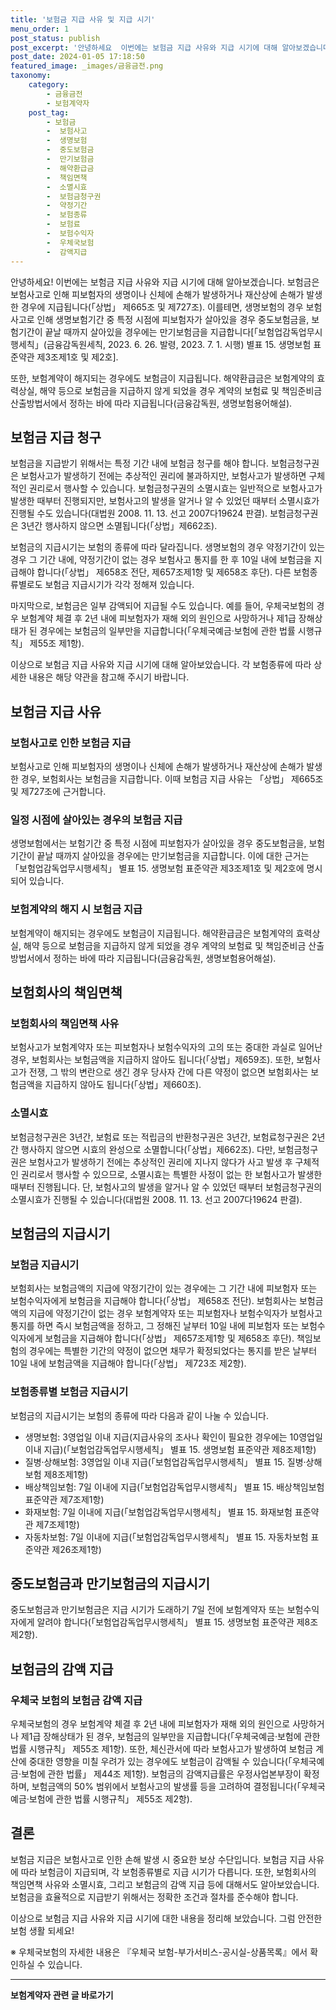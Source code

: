 ```yaml
---
title: '보험금 지급 사유 및 지급 시기'
menu_order: 1
post_status: publish
post_excerpt: '안녕하세요  이번에는 보험금 지급 사유와 지급 시기에 대해 알아보겠습니다. 보험금은 보험사고로 인해 피보험자의 생명이나 신체에 손해가 발생하거나 재산상에 손해가 발생한 경우에 지급됩니다  상법  제665조 및 제727조 . 이를테면, 생명보험의 경우 보험사고로 인해 생명보험기간 중 특정 시점에 피보험자가 살아있을 경우 중도보험금을, 보험기간이 끝날 때까지 살아있을 경우에는 만기보험금을 지급합니다  보험업감독업무시행세칙  금융감독원세칙, 2023. 6. 26. 발령, 2023. 7. 1. 시행  별표 15. 생명보험 표준약관 제3조제1호 및 제2호 .'
post_date: 2024-01-05 17:18:50
featured_image: _images/금융금전.png
taxonomy:
    category:
        - 금융금전
        - 보험계약자
    post_tag:
        - 보험금
        -  보험사고
        -  생명보험
        -  중도보험금
        -  만기보험금
        -  해약환급금
        -  책임면책
        -  소멸시효
        -  보험금청구권
        -  약정기간
        -  보험종류
        -  보험료
        -  보험수익자
        -  우체국보험
        -  감액지급
---
```



안녕하세요! 이번에는 보험금 지급 사유와 지급 시기에 대해 알아보겠습니다. 보험금은 보험사고로 인해 피보험자의 생명이나 신체에 손해가 발생하거나 재산상에 손해가 발생한 경우에 지급됩니다(「상법」 제665조 및 제727조). 이를테면, 생명보험의 경우 보험사고로 인해 생명보험기간 중 특정 시점에 피보험자가 살아있을 경우 중도보험금을, 보험기간이 끝날 때까지 살아있을 경우에는 만기보험금을 지급합니다[「보험업감독업무시행세칙」(금융감독원세칙, 2023. 6. 26. 발령, 2023. 7. 1. 시행) 별표 15. 생명보험 표준약관 제3조제1호 및 제2호].

또한, 보험계약이 해지되는 경우에도 보험금이 지급됩니다. 해약환급금은 보험계약의 효력상실, 해약 등으로 보험금을 지급하지 않게 되었을 경우 계약의 보험료 및 책임준비금 산출방법서에서 정하는 바에 따라 지급됩니다(금융감독원, 생명보험용어해설).

## 보험금 지급 청구

보험금을 지급받기 위해서는 특정 기간 내에 보험금 청구를 해야 합니다. 보험금청구권은 보험사고가 발생하기 전에는 추상적인 권리에 불과하지만, 보험사고가 발생하면 구체적인 권리로서 행사할 수 있습니다. 보험금청구권의 소멸시효는 일반적으로 보험사고가 발생한 때부터 진행되지만, 보험사고의 발생을 알거나 알 수 있었던 때부터 소멸시효가 진행될 수도 있습니다(대법원 2008. 11. 13. 선고 2007다19624 판결). 보험금청구권은 3년간 행사하지 않으면 소멸됩니다(「상법」제662조).

보험금의 지급시기는 보험의 종류에 따라 달라집니다. 생명보험의 경우 약정기간이 있는 경우 그 기간 내에, 약정기간이 없는 경우 보험사고 통지를 한 후 10일 내에 보험금을 지급해야 합니다(「상법」 제658조 전단, 제657조제1항 및 제658조 후단). 다른 보험종류별로도 보험금 지급시기가 각각 정해져 있습니다.

마지막으로, 보험금은 일부 감액되어 지급될 수도 있습니다. 예를 들어, 우체국보험의 경우 보험계약 체결 후 2년 내에 피보험자가 재해 외의 원인으로 사망하거나 제1급 장해상태가 된 경우에는 보험금의 일부만을 지급합니다(「우체국예금·보험에 관한 법률 시행규칙」 제55조 제1항).

이상으로 보험금 지급 사유와 지급 시기에 대해 알아보았습니다. 각 보험종류에 따라 상세한 내용은 해당 약관을 참고해 주시기 바랍니다.

## 보험금 지급 사유

### 보험사고로 인한 보험금 지급
보험사고로 인해 피보험자의 생명이나 신체에 손해가 발생하거나 재산상에 손해가 발생한 경우, 보험회사는 보험금을 지급합니다. 이때 보험금 지급 사유는 「상법」 제665조 및 제727조에 근거합니다.

### 일정 시점에 살아있는 경우의 보험금 지급
생명보험에서는 보험기간 중 특정 시점에 피보험자가 살아있을 경우 중도보험금을, 보험기간이 끝날 때까지 살아있을 경우에는 만기보험금을 지급합니다. 이에 대한 근거는 「보험업감독업무시행세칙」 별표 15. 생명보험 표준약관 제3조제1호 및 제2호에 명시되어 있습니다.

### 보험계약의 해지 시 보험금 지급
보험계약이 해지되는 경우에도 보험금이 지급됩니다. 해약환급금은 보험계약의 효력상실, 해약 등으로 보험금을 지급하지 않게 되었을 경우 계약의 보험료 및 책임준비금 산출방법서에서 정하는 바에 따라 지급됩니다(금융감독원, 생명보험용어해설).

## 보험회사의 책임면책

### 보험회사의 책임면책 사유
보험사고가 보험계약자 또는 피보험자나 보험수익자의 고의 또는 중대한 과실로 일어난 경우, 보험회사는 보험금액을 지급하지 않아도 됩니다(「상법」제659조). 또한, 보험사고가 전쟁, 그 밖의 변란으로 생긴 경우 당사자 간에 다른 약정이 없으면 보험회사는 보험금액을 지급하지 않아도 됩니다(「상법」제660조).

### 소멸시효
보험금청구권은 3년간, 보험료 또는 적립금의 반환청구권은 3년간, 보험료청구권은 2년간 행사하지 않으면 시효의 완성으로 소멸합니다(「상법」제662조). 다만, 보험금청구권은 보험사고가 발생하기 전에는 추상적인 권리에 지나지 않다가 사고 발생 후 구체적인 권리로서 행사할 수 있으므로, 소멸시효는 특별한 사정이 없는 한 보험사고가 발생한 때부터 진행됩니다. 단, 보험사고의 발생을 알거나 알 수 있었던 때부터 보험금청구권의 소멸시효가 진행될 수 있습니다(대법원 2008. 11. 13. 선고 2007다19624 판결).

## 보험금의 지급시기

### 보험금 지급시기
보험회사는 보험금액의 지급에 약정기간이 있는 경우에는 그 기간 내에 피보험자 또는 보험수익자에게 보험금을 지급해야 합니다(「상법」 제658조 전단). 보험회사는 보험금액의 지급에 약정기간이 없는 경우 보험계약자 또는 피보험자나 보험수익자가 보험사고 통지를 하면 즉시 보험금액을 정하고, 그 정해진 날부터 10일 내에 피보험자 또는 보험수익자에게 보험금을 지급해야 합니다(「상법」 제657조제1항 및 제658조 후단). 책임보험의 경우에는 특별한 기간의 약정이 없으면 채무가 확정되었다는 통지를 받은 날부터 10일 내에 보험금액을 지급해야 합니다(「상법」 제723조 제2항).

### 보험종류별 보험금 지급시기
보험금의 지급시기는 보험의 종류에 따라 다음과 같이 나눌 수 있습니다.
- 생명보험: 3영업일 이내 지급(지급사유의 조사나 확인이 필요한 경우에는 10영업일 이내 지급)(「보험업감독업무시행세칙」 별표 15. 생명보험 표준약관 제8조제1항)
- 질병·상해보험: 3영업일 이내 지급(「보험업감독업무시행세칙」 별표 15. 질병·상해보험 제8조제1항)
- 배상책임보험: 7일 이내에 지급(「보험업감독업무시행세칙」 별표 15. 배상책임보험 표준약관 제7조제1항)
- 화재보험: 7일 이내에 지급(「보험업감독업무시행세칙」 별표 15. 화재보험 표준약관 제7조제1항)
- 자동차보험: 7일 이내에 지급(「보험업감독업무시행세칙」 별표 15. 자동차보험 표준약관 제26조제1항)

## 중도보험금과 만기보험금의 지급시기

중도보험금과 만기보험금은 지급 시기가 도래하기 7일 전에 보험계약자 또는 보험수익자에게 알려야 합니다(「보험업감독업무시행세칙」 별표 15. 생명보험 표준약관 제8조제2항).

## 보험금의 감액 지급

### 우체국 보험의 보험금 감액 지급
우체국보험의 경우 보험계약 체결 후 2년 내에 피보험자가 재해 외의 원인으로 사망하거나 제1급 장해상태가 된 경우, 보험금의 일부만을 지급합니다(「우체국예금·보험에 관한 법률 시행규칙」 제55조 제1항). 또한, 체신관서에 따라 보험사고가 발생하여 보험금 계산에 중대한 영향을 미칠 우려가 있는 경우에도 보험금이 감액될 수 있습니다(「우체국예금·보험에 관한 법률」 제44조 제1항). 보험금의 감액지급률은 우정사업본부장이 확정하며, 보험금액의 50% 범위에서 보험사고의 발생률 등을 고려하여 결정됩니다(「우체국예금·보험에 관한 법률 시행규칙」 제55조 제2항).

## 결론

보험금 지급은 보험사고로 인한 손해 발생 시 중요한 보상 수단입니다. 보험금 지급 사유에 따라 보험금이 지급되며, 각 보험종류별로 지급 시기가 다릅니다. 또한, 보험회사의 책임면책 사유와 소멸시효, 그리고 보험금의 감액 지급 등에 대해서도 알아보았습니다. 보험금을 효율적으로 지급받기 위해서는 정확한 조건과 절차를 준수해야 합니다.

이상으로 보험금 지급 사유와 지급 시기에 대한 내용을 정리해 보았습니다. 그럼 안전한 보험 생활 되세요!

※ 우체국보험의 자세한 내용은 『우체국 보험-부가서비스-공시실-상품목록』에서 확인하실 수 있습니다.
<!-- wp:separator -->
<hr class="wp-block-separator has-alpha-channel-opacity"/>
<!-- /wp:separator -->

<!-- wp:group {"backgroundColor":"base","layout":{"type":"constrained"}} -->
<div class="wp-block-group has-base-background-color has-background"><!-- wp:paragraph {"align":"center","fontSize":"medium"} -->
<p class="has-text-align-center has-large-font-size"><strong>보험계약자 관련 글 바로가기</strong></p>
<!-- /wp:paragraph -->


<!-- wp:latest-posts
{"categories":[{"id":13963,"count":19,"description":"","link":"https://uknowlaw.com/category/%eb%b3%b4%ed%97%98%ea%b3%84%ec%95%bd%ec%9e%90/","name":"보험계약자","slug":"보험계약자","taxonomy":"category","parent":0,"meta":[],"_links":{"self":[{"href":"https://uknowlaw.com/wp-json/wp/v2/categories/13963"}],"collection":[{"href":"https://uknowlaw.com/wp-json/wp/v2/categories"}],"about":[{"href":"https://uknowlaw.com/wp-json/wp/v2/taxonomies/category"}],"wp:post_type":[{"href":"https://uknowlaw.com/wp-json/wp/v2/posts?categories=13963"}],"curies":[{"name":"wp","href":"https://api.w.org/{rel}","templated":true}]}}],"postsToShow":100,"excerptLength":28,"postLayout":"grid","columns":2,"featuredImageAlign":"left","featuredImageSizeSlug":"large","fontSize":"small"} /--></div>
<!-- /wp:group -->